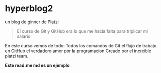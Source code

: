 
# hyperblog2
un blog de ginner de Platzi
> El curso de Git y GitHub era lo que me hacia falta para triplicar mi salario

En este curso vemos de todo:
Todos los comandos de Git
el flujo de trabajo en GitHub
el verdadero amor por la programacion 
Creado por el increible platzi team. 



**Este read.me md es un ejemplo**
